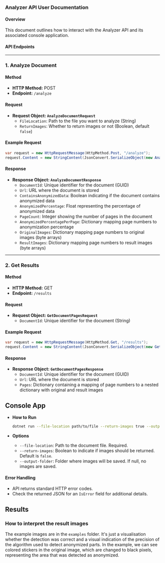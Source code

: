 ### Analyzer API User Documentation

#### Overview
This document outlines how to interact with the Analyzer API and its associated console application.

#### API Endpoints

---

### 1. Analyze Document

#### Method
- **HTTP Method:** POST
- **Endpoint:** `/analyze`

#### Request
- **Request Object: `AnalyzeDocumentRequest`**
  - `FileLocation`: Path to the file you want to analyze (String)
  - `ReturnImages`: Whether to return images or not (Boolean, default `false`)
  
#### Example Request
```csharp
var request = new HttpRequestMessage(HttpMethod.Post, "/analyze");
request.Content = new StringContent(JsonConvert.SerializeObject(new AnalyzeDocumentRequest("/path/to/file", true)), Encoding.UTF8, "application/json");
```

#### Response
- **Response Object: `AnalyzeDocumentResponse`**
  - `DocumentId`: Unique identifier for the document (GUID)
  - `Url`: URL where the document is stored
  - `ContainsAnonymizedData`: Boolean indicating if the document contains anonymized data
  - `AnonymizedPercentage`: Float representing the percentage of anonymized data
  - `PageCount`: Integer showing the number of pages in the document
  - `AnonymizedPercentagePerPage`: Dictionary mapping page numbers to anonymization percentage
  - `OriginalImages`: Dictionary mapping page numbers to original images (byte arrays)
  - `ResultImages`: Dictionary mapping page numbers to result images (byte arrays)

---

### 2. Get Results

#### Method
- **HTTP Method:** GET
- **Endpoint:** `/results`

#### Request
- **Request Object: `GetDocumentPagesRequest`**
  - `DocumentId`: Unique identifier for the document (String)
  
#### Example Request
```csharp
var request = new HttpRequestMessage(HttpMethod.Get, "/results");
request.Content = new StringContent(JsonConvert.SerializeObject(new GetDocumentPagesRequest("some-document-id")), Encoding.UTF8, "application/json");
```

#### Response
- **Response Object: `GetDocumentPagesResponse`**
  - `DocumentId`: Unique identifier for the document (GUID)
  - `Url`: URL where the document is stored
  - `Pages`: Dictionary containing a mapping of page numbers to a nested dictionary with original and result images


## Console App

- **How to Run**
  ```bash
  dotnet run --file-location path/to/file --return-images true --output-folder path/to/output
  ```
  
- **Options**
  - `--file-location`: Path to the document file. Required.
  - `--return-images`: Boolean to indicate if images should be returned. Default is `false`.
  - `--output-folder`: Folder where images will be saved. If null, no images are saved.

#### Error Handling
- API returns standard HTTP error codes.
- Check the returned JSON for an `IsError` field for additional details.

## Results
### How to interpret the result images

The example images are in the ```examples``` folder. It's just a visualisation whether the detection was correct and a visual indication of the precision of the algorithm used to detect anonymized parts. In the example, we can see colored stickers in the original image, which are changed to black pixels, representing the area that was detected as anonymized.